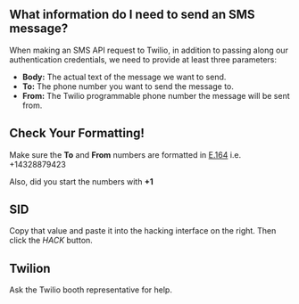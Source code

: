## What information do I need to send an SMS message?

When making an SMS API request to Twilio, in addition to passing along our authentication credentials, we need to provide at least three parameters:

- **Body:** The actual text of the message we want to send.
- **To:** The phone number you want to send the message to.
- **From:** The Twilio programmable phone number the message will be sent from.

## Check Your Formatting!

Make sure the **To** and **From** numbers are formatted in [E.164](https://www.twilio.com/docs/glossary/what-e164) i.e. +14328879423 

Also, did you start the numbers with **+1**

## SID

Copy that value and paste it into the hacking interface on the right. Then click the *HACK* button.

## Twilion

Ask the Twilio booth representative for help.
